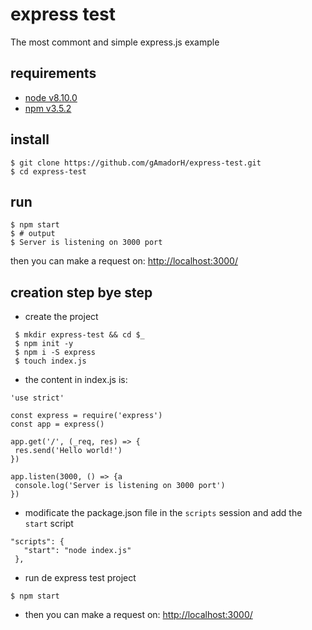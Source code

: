 # express test

The most commont and simple express.js example

## requirements

* [node v8.10.0](https://nodejs.org/en/)
* [npm v3.5.2](https://www.npmjs.com/)

## install

```
$ git clone https://github.com/gAmadorH/express-test.git
$ cd express-test
```

## run

```
$ npm start
$ # output
$ Server is listening on 3000 port
```

then you can make a request on: [http://localhost:3000/](http://localhost:3000/)

## creation step bye step

* create the project
```
 $ mkdir express-test && cd $_
 $ npm init -y
 $ npm i -S express
 $ touch index.js
 ```

* the content in index.js is:

 ```
 'use strict'

const express = require('express')
const app = express()

app.get('/', (_req, res) => {
  res.send('Hello world!')
})

app.listen(3000, () => {a
  console.log('Server is listening on 3000 port')
})
 ```

 * modificate the package.json file in the `scripts` session and add the `start` script

 ```
 "scripts": {
    "start": "node index.js"
  },
 ```

 * run de express test project

 ```
 $ npm start
 ```

 * then you can make a request on: [http://localhost:3000/](http://localhost:3000/)